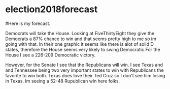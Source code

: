 # election2018forecast

#Here is my forecast.

Democrats will take the House. Looking at FiveThirtyEight they give the Democrats a 87% chance to win and that seems pretty high to me so im going with that. In their one graphic it seems like there is alot of solid D states, therefore the House seems very likely to swing Democratic.For the House I see a 226-209 Democratic victory. 

However, for the Senate I see that the Republicans will win. I see Texas and and Tennessee being two very important states to win with Republicans the favorite to win both. Texas does love their Ted Cruz so I don't see him losing in Texas. Im seeing a 52-48 Rupublican win here folks.

